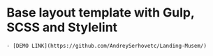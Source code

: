 # Base layout template with Gulp, SCSS and Stylelint
    - [DEMO LINK](https://github.com/AndreySerhovetc/Landing-Musem/)
